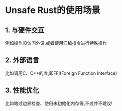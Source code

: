 # Unsafe Rust的使用场景

## 1. 与硬件交互
例如操作IO访问外设,或者使用汇编指令进行特殊操作

## 2. 外部语言
比如调用C、C++的库,即FFI(Foreign Function Interface)

## 3. 性能优化
比如略过边界检查、使用未初始化内存等,不过并不建议!